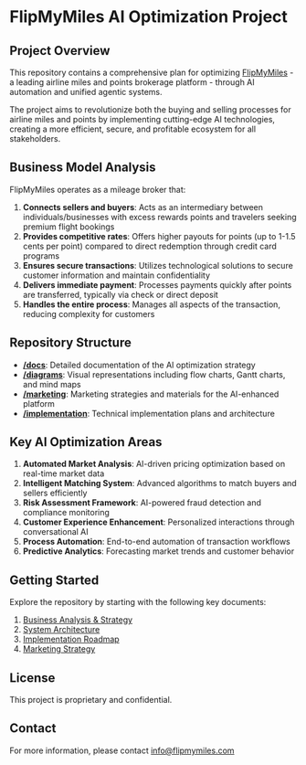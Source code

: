 # FlipMyMiles AI Optimization Project

## Project Overview

This repository contains a comprehensive plan for optimizing [FlipMyMiles](https://flipmymiles.com/) - a leading airline miles and points brokerage platform - through AI automation and unified agentic systems.

The project aims to revolutionize both the buying and selling processes for airline miles and points by implementing cutting-edge AI technologies, creating a more efficient, secure, and profitable ecosystem for all stakeholders.

## Business Model Analysis

FlipMyMiles operates as a mileage broker that:

1. **Connects sellers and buyers**: Acts as an intermediary between individuals/businesses with excess rewards points and travelers seeking premium flight bookings
2. **Provides competitive rates**: Offers higher payouts for points (up to 1-1.5 cents per point) compared to direct redemption through credit card programs
3. **Ensures secure transactions**: Utilizes technological solutions to secure customer information and maintain confidentiality
4. **Delivers immediate payment**: Processes payments quickly after points are transferred, typically via check or direct deposit
5. **Handles the entire process**: Manages all aspects of the transaction, reducing complexity for customers

## Repository Structure

- **[/docs](/docs)**: Detailed documentation of the AI optimization strategy
- **[/diagrams](/diagrams)**: Visual representations including flow charts, Gantt charts, and mind maps
- **[/marketing](/marketing)**: Marketing strategies and materials for the AI-enhanced platform
- **[/implementation](/implementation)**: Technical implementation plans and architecture

## Key AI Optimization Areas

1. **Automated Market Analysis**: AI-driven pricing optimization based on real-time market data
2. **Intelligent Matching System**: Advanced algorithms to match buyers and sellers efficiently
3. **Risk Assessment Framework**: AI-powered fraud detection and compliance monitoring
4. **Customer Experience Enhancement**: Personalized interactions through conversational AI
5. **Process Automation**: End-to-end automation of transaction workflows
6. **Predictive Analytics**: Forecasting market trends and customer behavior

## Getting Started

Explore the repository by starting with the following key documents:

1. [Business Analysis & Strategy](/docs/business-analysis.md)
2. [System Architecture](/docs/system-architecture.md)
3. [Implementation Roadmap](/docs/implementation-roadmap.md)
4. [Marketing Strategy](/marketing/marketing-strategy.md)

## License

This project is proprietary and confidential.

## Contact

For more information, please contact [info@flipmymiles.com](mailto:info@flipmymiles.com)
